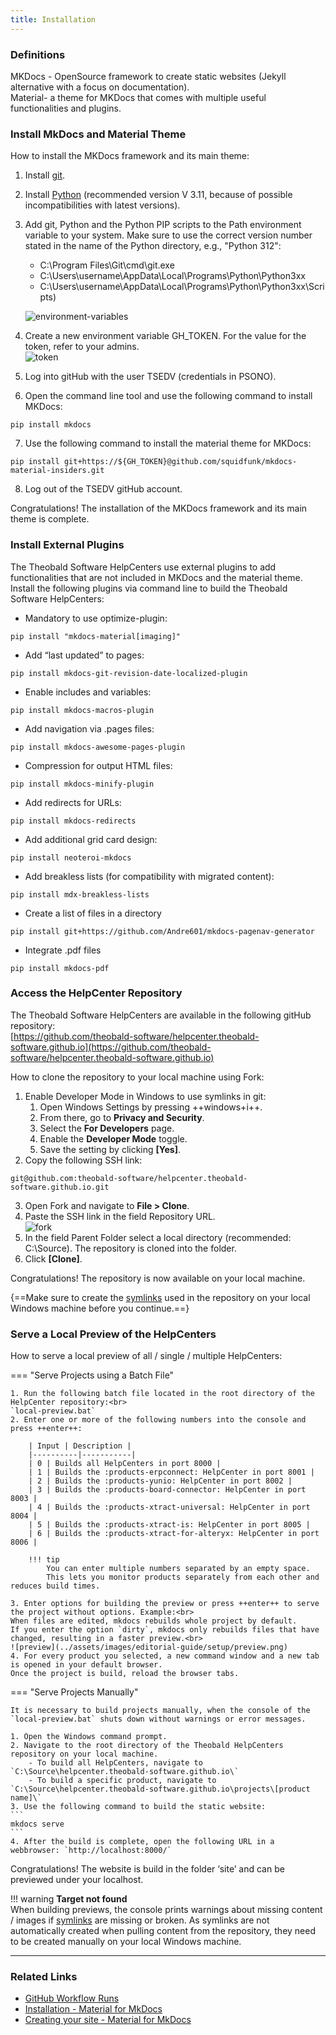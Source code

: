 ```yaml
---
title: Installation
---
```

### Definitions
MKDocs - OpenSource framework to create static websites (Jekyll alternative with a focus on documentation). <br>
Material- a theme for MKDocs that comes with multiple useful functionalities and plugins.


### Install MkDocs and Material Theme

How to install the MKDocs framework and its main theme:

1. Install [git](https://git-scm.com/download/win).
2. Install [Python](https://www.python.org/downloads/) (recommended version V 3.11, because of possible incompatibilities with latest versions).
3. Add git, Python and the Python PIP scripts to the Path environment variable to your system. Make sure to use the correct version number stated in the name of the Python directory, e.g., "Python 312":

	- C:\Program Files\Git\cmd\git.exe
	- C:\Users\username\AppData\Local\Programs\Python\Python3xx 
	- C:\Users\username\AppData\Local\Programs\Python\Python3xx\Scripts)

	![environment-variables](../assets/images/editorial-guide/setup/environment-variables.png)
4. Create a new environment variable GH_TOKEN. For the value for the token, refer to your admins.<br>
![token](../assets/images/editorial-guide/setup/token.png)
5. Log into gitHub with the user TSEDV (credentials in PSONO).
6. Open the command line tool and use the following command to install MKDocs: 
```
pip install mkdocs
```
7. Use the following command to install the material theme for MKDocs: 
```
pip install git+https://${GH_TOKEN}@github.com/squidfunk/mkdocs-material-insiders.git
```
8. Log out of the TSEDV gitHub account.

Congratulations! The installation of the MKDocs framework and its main theme is complete.


### Install External Plugins

The Theobald Software HelpCenters use external plugins to add functionalities that are not included in MKDocs and the material theme. 
Install the following plugins via command line to build the Theobald Software HelpCenters:

- Mandatory to use optimize-plugin:
```
pip install "mkdocs-material[imaging]"
```
- Add “last updated” to pages:
```
pip install mkdocs-git-revision-date-localized-plugin
```
- Enable includes and variables:
```
pip install mkdocs-macros-plugin 
```
- Add navigation via .pages files:
```
pip install mkdocs-awesome-pages-plugin 
```
- Compression for output HTML files:
```
pip install mkdocs-minify-plugin
```
- Add redirects for URLs:
```
pip install mkdocs-redirects
```
- Add additional grid card design:
```
pip install neoteroi-mkdocs
```
- Add breakless lists (for compatibility with migrated content):
```
pip install mdx-breakless-lists
```
- Create a list of files in a directory 
```
pip install git+https://github.com/Andre601/mkdocs-pagenav-generator
``` 
- Integrate .pdf files
```
pip install mkdocs-pdf
```


### Access the HelpCenter Repository

The Theobald Software HelpCenters are available in the following gitHub repository: <br>
[https://github.com/theobald-software/helpcenter.theobald-software.github.io](https://github.com/theobald-software/helpcenter.theobald-software.github.io)

How to clone the repository to your local machine using Fork:

1. Enable Developer Mode in Windows to use symlinks in git:
	1. Open Windows Settings by pressing ++windows+i++.
	2. From there, go to **Privacy and Security**.
	3. Select the **For Developers** page.
	4. Enable the **Developer Mode** toggle.
	5. Save the setting by clicking **[Yes]**.
2. Copy the following SSH link: 
```
git@github.com:theobald-software/helpcenter.theobald-software.github.io.git
```
3. Open Fork and navigate to **File > Clone**.
4. Paste the SSH link in the field Repository URL.<br>
![fork](../assets/images/editorial-guide/setup/fork.png)
5. In the field Parent Folder select a local directory (recommended: C:\Source). 
The repository is cloned into the folder.
6. Click **[Clone]**.

Congratulations! The repository is now available on your local machine.

{==Make sure to create the [symlinks](symlinks.md) used in the repository on your local Windows machine before you continue.==}

### Serve a Local Preview of the HelpCenters

How to serve a local preview of all / single / multiple HelpCenters:

=== "Serve Projects using a Batch File"
	
	1. Run the following batch file located in the root directory of the HelpCenter repository:<br>
	`local-preview.bat`
	2. Enter one or more of the following numbers into the console and press ++enter++:

		| Input | Description |
		|----------|-----------|
		| 0 | Builds all HelpCenters in port 8000 |
		| 1 | Builds the :products-erpconnect: HelpCenter in port 8001 |
		| 2 | Builds the :products-yunio: HelpCenter in port 8002 |
		| 3 | Builds the :products-board-connector: HelpCenter in port 8003 |
		| 4 | Builds the :products-xtract-universal: HelpCenter in port 8004 |
		| 5 | Builds the :products-xtract-is: HelpCenter in port 8005 |
		| 6 | Builds the :products-xtract-for-alteryx: HelpCenter in port 8006 |

		!!! tip
			You can enter multiple numbers separated by an empty space.
			This lets you monitor products separately from each other and reduces build times.

	3. Enter options for building the preview or press ++enter++ to serve the project without options. Example:<br>
	When files are edited, mkdocs rebuilds whole project by default. 
	If you enter the option `dirty`, mkdocs only rebuilds files that have changed, resulting in a faster preview.<br>
	![preview](../assets/images/editorial-guide/setup/preview.png)
	4. For every product you selected, a new command window and a new tab is opened in your default browser. 
	Once the project is build, reload the browser tabs.

=== "Serve Projects Manually"

	It is necessary to build projects manually, when the console of the `local-preview.bat` shuts down without warnings or error messages.

	1. Open the Windows command prompt.
	2. Navigate to the root directory of the Theobald HelpCenters repository on your local machine.
		- To build all HelpCenters, navigate to `C:\Source\helpcenter.theobald-software.github.io\`
		- To build a specific product, navigate to `C:\Source\helpcenter.theobald-software.github.io\projects\[product name]\`
	3. Use the following command to build the static website:
	```
	mkdocs serve
	```
	4. After the build is complete, open the following URL in a webbrowser: `http://localhost:8000/`

Congratulations! The website is build in the folder ‘site’ and can be previewed under your localhost.

!!! warning
	**Target not found**<br>
	When building previews, the console prints warnings about missing content / images if [symlinks](symlinks.md) are missing or broken.
	As symlinks are not automatically created when pulling content from the repository, they need to be created manually on your local Windows machine.

****

### Related Links

- [GitHub Workflow Runs](https://github.com/theobald-software/helpcenter.theobald-software.github.io/actions/workflows/ci.yml)
- [Installation - Material for MkDocs](https://squidfunk.github.io/mkdocs-material/getting-started/)
- [Creating your site - Material for MkDocs](https://squidfunk.github.io/mkdocs-material/creating-your-site/)

